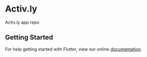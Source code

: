 # Activ.ly

Activ.ly app repo

## Getting Started

For help getting started with Flutter, view our online
[documentation](https://flutter.io/).
